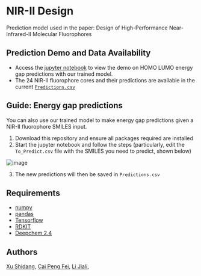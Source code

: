 # NIR-II Design
Prediction model used in the paper: Design of High-Performance Near-Infrared-II Molecular Fluorophores

## Prediction Demo and Data Availability
- Access the [jupyter notebook](https://github.com/cpfpengfei/NIRII-ML-Design/blob/main/%5BDemo%5D%20Model%20Prediction.ipynb) to view the demo on HOMO LUMO energy gap predictions with our trained model.
- The 24 NIR-II fluorophore cores and their predictions are available in the current [`Predictions.csv`](https://github.com/cpfpengfei/NIRII-ML-Design/blob/main/Predictions.csv) 

## Guide: Energy gap predictions 
You can also use our trained model to make energy gap predictions given a NIR-II fluorophore SMILES input. 
1. Download this repository and ensure all packages required are installed 
2. Start the jupyter notebook and follow the steps (particularly, edit the `To_Predict.csv` file with the SMILES you need to predict, shown below)

![image](https://user-images.githubusercontent.com/28598792/121802952-b1208000-cc71-11eb-9c5f-2e56f8beb784.png)

3. The new predictions will then be saved in `Predictions.csv`

## Requirements
- [numpy](https://numpy.org/)
- [pandas](http://pandas.pydata.org/)
- [Tensorflow](https://www.tensorflow.org/)
- [RDKIT](https://www.rdkit.org/)
- [Deepchem 2.4](https://github.com/deepchem/deepchem)

## Authors
[Xu Shidang](https://github.com/xushidang-1), [Cai Peng Fei](https://github.com/cpfpengfei), [Li Jiali](https://github.com/jiali1025), 
